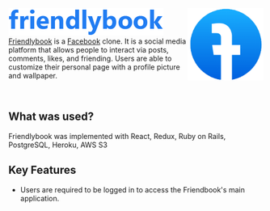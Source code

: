 ![alt text](https://github.com/kevinyieh/friendlybook/blob/master/app/assets/images/logo.png)
<img align="right" src="https://github.com/kevinyieh/friendlybook/blob/master/app/assets/images/small-logo.png" width=150px>
<br/>
[Friendlybook](https://friendly-book.herokuapp.com/#/) is a [Facebook](https://www.facebook.com/) clone. It is a social media platform that allows people to interact via posts, comments, likes, and friending. Users are able to customize their personal page with a profile picture and wallpaper.

<br/>

## What was used?

Friendlybook was implemented with React, Redux, Ruby on Rails, PostgreSQL, Heroku, AWS S3

## Key Features

- Users are required to be logged in to access the Friendbook's main application.

